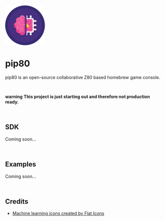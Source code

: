 ![pip80 logo](assets/logo/pip80-logo-128.png)

# pip80
pip80 is an open-source collaborative Z80 based homebrew game console.

<br />

**warning** **This project is just starting out and therefore not production ready.**

<br />

## SDK

Coming soon...

<br />

## Examples

Coming soon...

<br />

## Credits
* [Machine learning icons created by Flat Icons](https://www.flaticon.com/free-icons/machine-learning)
